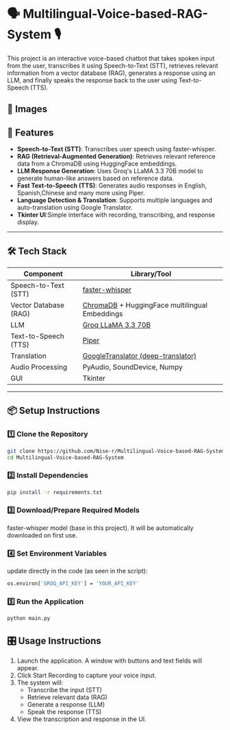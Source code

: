 # 🗣️ Multilingual-Voice-based-RAG-System 🎙️

This project is an interactive voice-based chatbot that takes spoken input from the user, transcribes it using Speech-to-Text (STT), retrieves relevant information from a vector database (RAG), generates a response using an LLM, and finally speaks the response back to the user using Text-to-Speech (TTS).

## 🎨 Images



## 🚀 Features

- **Speech-to-Text (STT)**: Transcribes user speech using faster-whisper.
- **RAG (Retrieval-Augmented Generation)**: Retrieves relevant reference data from a ChromaDB using HuggingFace embeddings.
- **LLM Response Generation**:  Uses Groq's LLaMA 3.3 70B model to generate human-like answers based on reference data.
- **Fast Text-to-Speech (TTS)**: Generates audio responses in English, Spanish,Chinese and many more using Piper.
- **Language Detection & Translation**: Supports multiple languages and auto-translation using Google Translator.
- **Tkinter UI**:Simple interface with recording, transcribing, and response display.

---

## 🛠️ Tech Stack

| Component                | Library/Tool                             |
|--------------------------|------------------------------------------|
| Speech-to-Text (STT)     | [faster-whisper](https://github.com/guillaumekln/faster-whisper)   |
| Vector Database (RAG)    | [ChromaDB](https://www.trychroma.com/) + HuggingFace multilingual Embeddings    |
| LLM                      | [Groq LLaMA 3.3 70B](https://groq.com/)                             |
| Text-to-Speech (TTS)     | [Piper](https://github.com/rhasspy/piper)                            |
| Translation              | [GoogleTranslator (deep-translator)](https://github.com/nidhaloff/deep-translator) |
| Audio Processing         | PyAudio, SoundDevice, Numpy            |
| GUI                      | Tkinter                                 |

---

## 📦 Setup Instructions

### 1️⃣ Clone the Repository

```bash
git clone https://github.com/Nise-r/Multilingual-Voice-based-RAG-System.git
cd Multilingual-Voice-based-RAG-System
```

### 2️⃣ Install Dependencies
```bash
pip install -r requirements.txt
```

### 3️⃣ Download/Prepare Required Models

faster-whisper model (base in this project). It will be automatically downloaded on first use.

### 4️⃣ Set Environment Variables
update directly in the code (as seen in the script):
```bash
os.environ['GROQ_API_KEY'] = 'YOUR_API_KEY'
```
### 5️⃣ Run the Application
```bash
python main.py
```

## 🎛️ Usage Instructions
1. Launch the application. A window with buttons and text fields will appear.
2. Click Start Recording to capture your voice input.
3. The system will:
    - Transcribe the input (STT)
    - Retrieve relevant data (RAG)
    - Generate a response (LLM)
    - Speak the response (TTS)
4. View the transcription and response in the UI.
